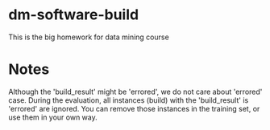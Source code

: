 # dm-software-build
This is the big homework for data mining course
# Notes
Although the 'build_result' might be 'errored', we do not care about 'errored' case. During the evaluation, all instances (build) with the 'build_result' is 'errored' are ignored. You can remove those instances in the training set, or use them in your own way.